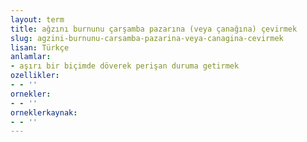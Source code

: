 ```yaml
---
layout: term
title: ağzını burnunu çarşamba pazarına (veya çanağına) çevirmek
slug: agzini-burnunu-carsamba-pazarina-veya-canagina-cevirmek
lisan: Türkçe
anlamlar:
- aşırı bir biçimde döverek perişan duruma getirmek
ozellikler:
- - ''
ornekler:
- - ''
orneklerkaynak:
- - ''
---
```

